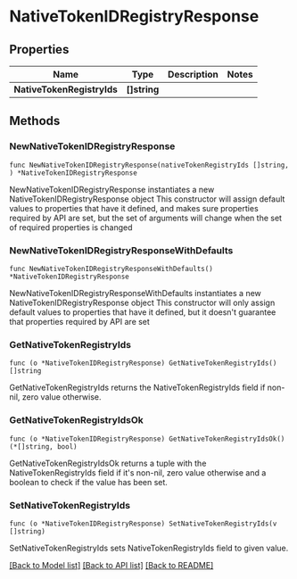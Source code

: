 # NativeTokenIDRegistryResponse

## Properties

Name | Type | Description | Notes
------------ | ------------- | ------------- | -------------
**NativeTokenRegistryIds** | **[]string** |  | 

## Methods

### NewNativeTokenIDRegistryResponse

`func NewNativeTokenIDRegistryResponse(nativeTokenRegistryIds []string, ) *NativeTokenIDRegistryResponse`

NewNativeTokenIDRegistryResponse instantiates a new NativeTokenIDRegistryResponse object
This constructor will assign default values to properties that have it defined,
and makes sure properties required by API are set, but the set of arguments
will change when the set of required properties is changed

### NewNativeTokenIDRegistryResponseWithDefaults

`func NewNativeTokenIDRegistryResponseWithDefaults() *NativeTokenIDRegistryResponse`

NewNativeTokenIDRegistryResponseWithDefaults instantiates a new NativeTokenIDRegistryResponse object
This constructor will only assign default values to properties that have it defined,
but it doesn't guarantee that properties required by API are set

### GetNativeTokenRegistryIds

`func (o *NativeTokenIDRegistryResponse) GetNativeTokenRegistryIds() []string`

GetNativeTokenRegistryIds returns the NativeTokenRegistryIds field if non-nil, zero value otherwise.

### GetNativeTokenRegistryIdsOk

`func (o *NativeTokenIDRegistryResponse) GetNativeTokenRegistryIdsOk() (*[]string, bool)`

GetNativeTokenRegistryIdsOk returns a tuple with the NativeTokenRegistryIds field if it's non-nil, zero value otherwise
and a boolean to check if the value has been set.

### SetNativeTokenRegistryIds

`func (o *NativeTokenIDRegistryResponse) SetNativeTokenRegistryIds(v []string)`

SetNativeTokenRegistryIds sets NativeTokenRegistryIds field to given value.



[[Back to Model list]](../README.md#documentation-for-models) [[Back to API list]](../README.md#documentation-for-api-endpoints) [[Back to README]](../README.md)


